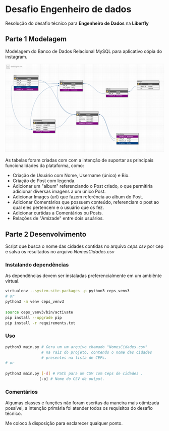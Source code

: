 # Desafio Engenheiro de dados

Resolução do desafio técnico para **Engenheiro de Dados** na **Liberfly**

## Parte 1 Modelagem

Modelagem do Banco de Dados Relacional MySQL para aplicativo cópia do instagram.

![alt text](modelagem/instagram_db.png)

As tabelas foram criadas com com a intenção de suportar as principais  funcionalidades da plataforma, como:

* Criação de Usuário com Nome, Username (único) e Bio.
* Criação de Post com legenda.
* Adicionar um "album" referenciando o Post criado, o que permitiria adicionar diversas imagens a um único Post.
* Adicionar Images (url) que fazem referência ao album do Post.
* Adicionar Comentários que possuem conteúdo, referenciam o post ao qual eles pertencem e o usuário que os fez.
* Adicionar curtidas a Comentários ou Posts.
* Relações de "Amizade" entre dois usuários.

## Parte 2 Desenvolvimento

Script que busca o nome das cidades contidas no arquivo _ceps.csv_ por cep e salva os resultados no arquivo _NomesCidades.csv_

### Instalando dependências

As dependências devem ser instaladas preferencialmente em um ambiênte virtual.

```bash
virtualenv --system-site-packages -p python3 ceps_venv3
# or
python3 -m venv ceps_venv3

source ceps_venv3/bin/activate
pip install --upgrade pip
pip install -r requirements.txt
```

### Uso

```bash
python3 main.py # Gera um um arquivo chamado "NomesCidades.csv"
                # na raiz do projeto, contendo o nome das cidades 
                # presentes na lista de CEPs.
# or

python3 main.py [-d] # Path para um CSV com Ceps de cidades .
               [-o] # Nome do CSV de output.
```

### Comentários

Algumas classes e funções não foram escritas da maneira mais otimizada possível, a intenção primária foi atender todos os requisitos do desafio técnico.

Me coloco à disposição para esclarecer qualquer ponto.
